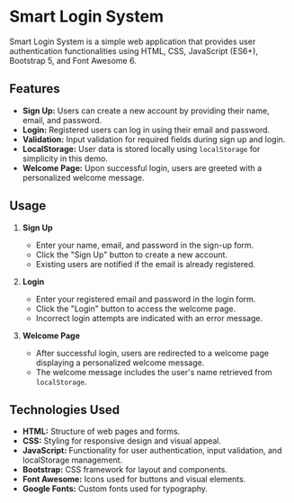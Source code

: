 # Smart Login System

Smart Login System is a simple web application that provides user authentication functionalities using HTML, CSS, JavaScript (ES6+), Bootstrap 5, and Font Awesome 6.

## Features

- **Sign Up:** Users can create a new account by providing their name, email, and password.
- **Login:** Registered users can log in using their email and password.
- **Validation:** Input validation for required fields during sign up and login.
- **LocalStorage:** User data is stored locally using `localStorage` for simplicity in this demo.
- **Welcome Page:** Upon successful login, users are greeted with a personalized welcome message.

## Usage

1. **Sign Up**
   - Enter your name, email, and password in the sign-up form.
   - Click the "Sign Up" button to create a new account.
   - Existing users are notified if the email is already registered.

2. **Login**
   - Enter your registered email and password in the login form.
   - Click the "Login" button to access the welcome page.
   - Incorrect login attempts are indicated with an error message.

3. **Welcome Page**
   - After successful login, users are redirected to a welcome page displaying a personalized welcome message.
   - The welcome message includes the user's name retrieved from `localStorage`.

## Technologies Used

- **HTML:** Structure of web pages and forms.
- **CSS:** Styling for responsive design and visual appeal.
- **JavaScript:** Functionality for user authentication, input validation, and localStorage management.
- **Bootstrap:** CSS framework for layout and components.
- **Font Awesome:** Icons used for buttons and visual elements.
- **Google Fonts:** Custom fonts used for typography.

